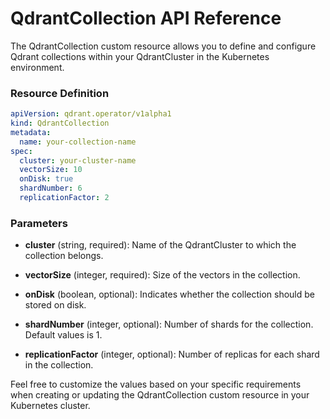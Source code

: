 # QdrantCollection API Reference

The QdrantCollection custom resource allows you to define and configure Qdrant collections within your QdrantCluster in the Kubernetes environment.

### Resource Definition

```yaml
apiVersion: qdrant.operator/v1alpha1
kind: QdrantCollection
metadata:
  name: your-collection-name
spec:
  cluster: your-cluster-name
  vectorSize: 10
  onDisk: true
  shardNumber: 6
  replicationFactor: 2
```

### Parameters

- **cluster** (string, required): Name of the QdrantCluster to which the collection belongs.

- **vectorSize** (integer, required): Size of the vectors in the collection.

- **onDisk** (boolean, optional): Indicates whether the collection should be stored on disk.

- **shardNumber** (integer, optional): Number of shards for the collection. Default values is 1.

- **replicationFactor** (integer, optional): Number of replicas for each shard in the collection.

Feel free to customize the values based on your specific requirements when creating or updating the QdrantCollection custom resource in your Kubernetes cluster.
